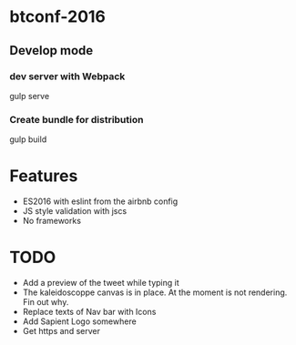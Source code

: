 # btconf-2016

## Develop mode

### dev server with Webpack
gulp serve

### Create bundle for distribution
gulp build

# Features

* ES2016 with eslint from the airbnb config
* JS style validation with jscs
* No frameworks


# TODO
- Add a preview of the tweet while typing it
- The kaleidoscoppe canvas is in place. At the moment is not rendering. Fin out why.
- Replace texts of Nav bar with Icons
- Add Sapient Logo somewhere
- Get https and server
